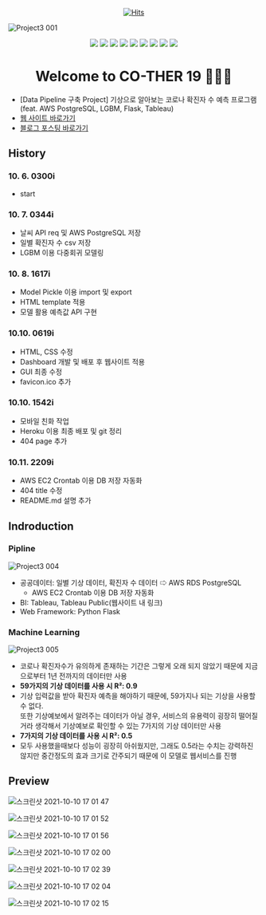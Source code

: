 <div align=center>

[![Hits](https://hits.seeyoufarm.com/api/count/incr/badge.svg?url=https%3A%2F%2Fgithub.com%2F6mini%2FData-Pipeline-Project&count_bg=%23AAAAAA&title_bg=%23555555&icon=&icon_color=%23E7E7E7&title=Hits&edge_flat=false)](https://github.com/6mini/Data-Pipeline-Project)

</div>

![Project3 001](https://user-images.githubusercontent.com/79494088/136796271-f4a3aff3-a3a3-4137-a4b0-857faa3628a7.jpeg)

<div align=center>

<img src="https://img.shields.io/badge/HTML5
-E34F26?style=flat-square&logo=HTML5
&logoColor=white"/></a>
<img src="https://img.shields.io/badge/Jupyter-F37626?style=flat-square&logo=Jupyter&logoColor=white"/></a>
<img src="https://img.shields.io/badge/JavaScript
-F7DF1E?style=flat-square&logo=JavaScript
&logoColor=white"/></a>
<img src="https://img.shields.io/badge/Python
-3776AB?style=flat-square&logo=Python
&logoColor=white"/></a>
<img src="https://img.shields.io/badge/CSS3
-1572B6?style=flat-square&logo=CSS3
&logoColor=white"/></a>
<img src="https://img.shields.io/badge/PostgreSQL
-4169E1?style=flat-square&logo=PostgreSQL
&logoColor=white"/></a>
<img src="https://img.shields.io/badge/Amazon AWS-232F3E?style=flat-square&logo=AmazonAWS&logoColor=white"/></a>
<img src="https://img.shields.io/badge/Heroku
-430098?style=flat-square&logo=Heroku
&logoColor=white"/></a>
<img src="https://img.shields.io/badge/Flask-000000?style=flat-square&logo=Flask&logoColor=white"/></a>

# Welcome to CO-THER 19 🙋🏻‍♂️

</div>

- [Data Pipeline 구축 Project] 기상으로 알아보는 코로나 확진자 수 예측 프로그램<br>
(feat. AWS PostgreSQL, LGBM, Flask, Tableau)
- [웹 사이트 바로가기](https://cother.herokuapp.com/)
- [블로그 포스팅 바로가기](https://6mini.github.io/project/2021/10/06/Cother/)

## History

### 10. 6. 0300i 
- start

### 10. 7. 0344i
- 날씨 API req 및 AWS PostgreSQL 저장
- 일별 확진자 수 csv 저장
- LGBM 이용 다중회귀 모델링

### 10. 8. 1617i
- Model Pickle 이용 import 및 export
- HTML template 적용
- 모델 활용 예측값 API 구현

### 10.10. 0619i
- HTML, CSS 수정
- Dashboard 개발 및 배포 후 웹사이트 적용
- GUI 최종 수정
- favicon.ico 추가

### 10.10. 1542i
- 모바일 친화 작업
- Heroku 이용 최종 배포 및 git 정리
- 404 page 추가

### 10.11. 2209i
- AWS EC2 Crontab 이용 DB 저장 자동화
- 404 title 수정
- README.md 설명 추가

## Indroduction

### Pipline

![Project3 004](https://user-images.githubusercontent.com/79494088/136806298-98343035-00ac-4a35-85d9-2167514655ed.jpeg)

- 공공데이터: 일별 기상 데이터, 확진자 수 데이터 ⇨ AWS RDS PostgreSQL
  - AWS EC2 Crontab 이용 DB 저장 자동화
- BI: Tableau, Tableau Public(웹사이트 내 링크)
- Web Framework: Python Flask

### Machine Learning

![Project3 005](https://user-images.githubusercontent.com/79494088/136805363-a15f4472-06a5-477e-974e-ae885104ab83.jpeg)

- 코로나 확진자수가 유의하게 존재하는 기간은 그렇게 오래 되지 않았기 때문에 지금으로부터 1년 전까지의 데이터만 사용
- **59가지의 기상 데이터를 사용 시 R²: 0.9**
- 기상 입력값을 받아 확진자 예측을 해야하기 때문에, 59가지나 되는 기상을 사용할 수 없다.<br>
또한 기상예보에서 알려주는 데이터가 아닐 경우, 서비스의 유용력이 굉장히 떨어질거라 생각해서 기상예보로 확인할 수 있는 7가지의 기상 데이터만 사용
- **7가지의 기상 데이터를 사용 시 R²: 0.5**
- 모두 사용했을때보다 성능이 굉장히 아쉬웠지만, 그래도 0.5라는 수치는 강력하진 않지만 중간정도의 효과 크기로 간주되기 때문에 이 모델로 웹서비스를 진행



## Preview

![스크린샷 2021-10-10 17 01 47](https://user-images.githubusercontent.com/79494088/136687686-18ce64f4-830a-48d4-9b0e-363a268cb73b.png)

![스크린샷 2021-10-10 17 01 52](https://user-images.githubusercontent.com/79494088/136687688-44ec1016-8fe2-4e31-9360-8b19317a687f.png)

![스크린샷 2021-10-10 17 01 56](https://user-images.githubusercontent.com/79494088/136687689-805cfc62-c2b5-40f3-a003-788da1f9a72a.png)

![스크린샷 2021-10-10 17 02 00](https://user-images.githubusercontent.com/79494088/136687690-9bd3959c-c555-47c9-876a-00453c3c1d99.png)

![스크린샷 2021-10-10 17 02 39](https://user-images.githubusercontent.com/79494088/136687682-c965ca54-b4e1-4007-8765-ff405fd5b545.png)

![스크린샷 2021-10-10 17 02 04](https://user-images.githubusercontent.com/79494088/136687692-caf45609-fef4-4118-98b4-3d591860cb9f.png)

![스크린샷 2021-10-10 17 02 15](https://user-images.githubusercontent.com/79494088/136687693-29019123-c5b8-4682-8954-cca5caca2910.png)

